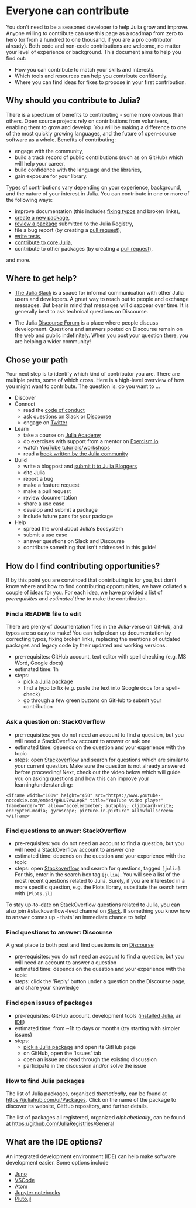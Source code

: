 # Everyone can contribute

You don't need to be a seasoned developer to help Julia grow and improve. Anyone willing to contribute can use this page as a roadmap from zero to hero (or from a hundred to one thousand, if you are a pro contributor already). Both code and non-code contributions are welcome, no matter your level of experience or background. This document aims to help you find out:

- How you can contribute to match your skills and interests.
- Which tools and resources can help you contribute confidently.
- Where you can find ideas for fixes to propose in your first contribution.

## Why should you contribute to Julia?
There is a spectrum of benefits to contributing - some more obvious than others. Open source projects rely on contributions from volunteers, enabling them to grow and develop. You will be making a difference to one of the most quickly growing languages, and the future of open-source software as a whole. Benefits of contributing:  

- engage with the community,
- build a track record of public contributions (such as on GitHub) which will help your career,
- build confidence with the language and the libraries,
- gain exposure for your library.

Types of contributions vary depending on your experience, background, and the nature of your interest in Julia. You can contribute in one or more of the following ways:

- improve documentation (this includes [fixing typos](#find-a-readme-file-to-edit) and broken links),
- [create a new package](/contribute/creating_package/#creating-a-julia-package),
- [review a package](https://github.com/JuliaRegistries/General/labels/new%20package) submitted to the Julia Registry,
- file a bug report (by creating a [pull request](/contribute/creating_package/#propose-changes-via-pull-requests)),
- [write tests](/contribute/creating_package/#writing-tests),
- [contribute to core Julia](https://github.com/elizavetasemenova/www.julialang.org/blob/main/contribute/index.md#contributing-to-core-julia),
- contribute to other packages (by creating a [pull request](/contribute/creating_package/#propose-changes-via-pull-requests)),

and more.

## Where to get help?

- [The Julia Slack](https://julialang.org/slack/) is a space for informal communication with other Julia users and developers. A great way to reach out to people and exchange messages. But bear in mind that messages will disappear over time. It is generally best to ask technical questions on Discourse.

- The Julia [Discourse Forum](https://discourse.julialang.org/) is a place where people discuss development. Questions and answers posted on Discourse remain on the web and public indefinitely. When you post your question there, you are helping a wider community!


## Chose your path
Your next step is to identify which kind of contributor you are.
There are multiple paths, some of which cross. Here is a high-level overview of how you might want to contribute.
The question is: do you want to ...

- Discover
- Connect
  - read the [code of conduct](https://julialang.org/community/standards/)
  - ask questions on Slack or [Discourse](https://discourse.julialang.org/)
  - engage on [Twitter](https://twitter.com/JuliaLanguage)
- Learn
  - take a course on [Julia Academy](https://juliaacademy.com/courses?preview=logged_out)
  - do exercises with support from a mentor on [Exercism.io](https://exercism.io/tracks/julia)
  - watch [YouTube tutorials/workshops](https://www.youtube.com/user/JuliaLanguage/playlists)
  - read a [book written by the Julia community](https://julialang.org/learning/books/)
- Build
  - write a blogpost and [submit it to Julia Bloggers](https://www.juliabloggers.com/julia-bloggers-submit-feed/)
  - cite Julia
  - report a bug
  - make a feature request
  - make a pull request
  - review documentation
  - share a use case
  - develop and submit a package
  - include future pans for your package
- Help
  - spread the word about Julia's Ecosystem
  - submit a use case
  - answer questions on Slack and Discourse
  - contribute something that isn't addressed in this guide!

## How do I find contributing opportunities?

If by this point you are convinced that contributing is for you, but don't know where and how to find contributing opportunities, we have collated a couple of ideas for you. For each idea, we have provided a list of *prerequisites* and *estimated time* to make the contribution.


### Find a README file to edit

There are plenty of documentation files in the Julia-verse on GitHub, and typos are so easy to make! You can help clean up documentation by correcting typos, fixing broken links, replacing the mentions of outdated packages and legacy code by their updated and working versions. 

- pre-requisites: GitHub account, text editor with spell checking (e.g. MS Word, Google docs)
- estimated time: 1h
- steps:
  - [pick a Julia package](#how-to-find-julia-packages)
  - find a typo to fix (e.g. paste the text into Google docs for a spell-check)
  - go through a few green buttons on GitHub to submit your contribution

### Ask a question on: StackOverflow
- pre-requisites: you do not need an account to find a question, but you will need a StackOverflow account to answer or ask one
- estimated time: depends on the question and your experience with the topic
- steps: open [Stackoverflow](https://stackoverflow.com/) and search for questions which are similar to your current question. Make sure the question is not already answered before proceeding! Next, check out the video below which will guide you on asking questions and how this can improve your learning/understanding:
~~~
<iframe width="100%" height="450" src="https://www.youtube-nocookie.com/embed/gHuU7ewLep8" title="YouTube video player" frameborder="0" allow="accelerometer; autoplay; clipboard-write; encrypted-media; gyroscope; picture-in-picture" allowfullscreen></iframe>
~~~

### Find questions to answer: StackOverflow
- pre-requisites: you do not need an account to find a question, but you will need a StackOverflow account to answer one
- estimated time: depends on the question and your experience with the topic
- steps: open [Stackoverflow](https://stackoverflow.com/) and search for questions, tagged `[julia]`. For this, enter in the search box tag `[julia]`. You will see a list of the most recent questions related to Julia. Surely, if you are interested in a more specific question, e.g. the Plots library, substitute the search term with `[Plots.jl]`

To stay up-to-date on StackOverflow questions related to Julia, you can also join #stackoverflow-feed channel on [Slack](https://julialang.slack.com). If something you know how to answer comes up - thats' an immediate chance to help!


### Find questions to answer: Discourse
A great place to both post and find questions is on [Discourse](https://discourse.julialang.org/)

- pre-requisites: you do not need an account to find a question, but you will need an account to answer a question
- estimated time: depends on the question and your experience with the topic
- steps: click the 'Reply' button under a question on the Discourse page, and share your knowledge


### Find open issues of packages
- pre-requisites: GitHub account, development tools ([installed Julia](#how-to-install-julia), an [IDE](#what-are-the-ide-options?))
- estimated time: from ~1h to days or months (try starting with simpler issues)
- steps:
  - [pick a Julia package](#how-to-find-julia-packages) and open its GitHub page
  - on GitHub, open the 'Issues' tab
  - open an issue and read through the existing discussion
  - participate in the discussion and/or solve the issue


### How to find Julia packages

The list of Julia packages, organized *thematically*, can be found at https://juliahub.com/ui/Packages. Click on the name of the package to discover its website, GitHub repository, and further details.

The list of packages all registered, organized *alphabetically*, can be found at https://github.com/JuliaRegistries/General

## What are the IDE options?

An integrated development environment (IDE) can help make software development easier. Some options include
- [Juno](https://junolab.org/)
- [VSCode](https://code.visualstudio.com/download)
- [Atom](https://atom.io/)
- [Jupyter notebooks](https://jupyter.org/install)
- [Pluto.jl](https://plutojl.org)
